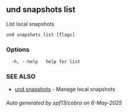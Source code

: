 ## und snapshots list

List local snapshots

```
und snapshots list [flags]
```

### Options

```
  -h, --help   help for list
```

### SEE ALSO

* [und snapshots](und_snapshots.md)	 - Manage local snapshots

###### Auto generated by spf13/cobra on 6-May-2025
